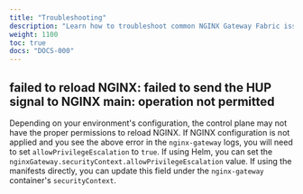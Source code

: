 ```yaml
---
title: "Troubleshooting"
description: "Learn how to troubleshoot common NGINX Gateway Fabric issues."
weight: 1100
toc: true
docs: "DOCS-000"
---
```


## failed to reload NGINX: failed to send the HUP signal to NGINX main: operation not permitted

Depending on your environment's configuration, the control plane may not have the proper permissions to reload
NGINX. If NGINX configuration is not applied and you see the above error in the `nginx-gateway` logs, you will need
to set `allowPrivilegeEscalation` to `true`. If using Helm, you can set the
`nginxGateway.securityContext.allowPrivilegeEscalation` value.
If using the manifests directly, you can update this field under the `nginx-gateway` container's `securityContext`.
